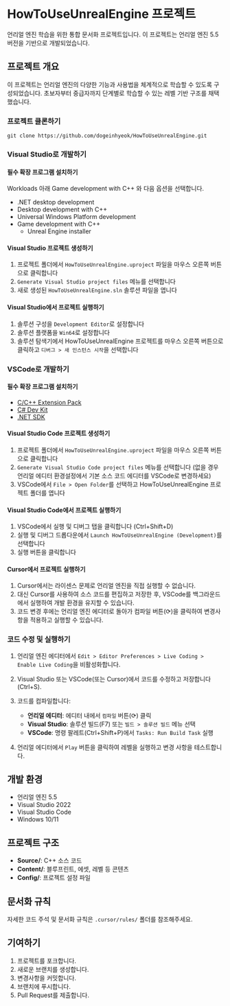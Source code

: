 # HowToUseUnrealEngine 프로젝트

언리얼 엔진 학습을 위한 통합 문서화 프로젝트입니다. 이 프로젝트는 언리얼 엔진 5.5 버전을 기반으로 개발되었습니다.

## 프로젝트 개요

이 프로젝트는 언리얼 엔진의 다양한 기능과 사용법을 체계적으로 학습할 수 있도록 구성되었습니다. 초보자부터 중급자까지 단계별로 학습할 수 있는 레벨 기반 구조를 채택했습니다.

### 프로젝트 클론하기

```
git clone https://github.com/dogeinhyeok/HowToUseUnrealEngine.git
```

### Visual Studio로 개발하기

#### 필수 확장 프로그램 설치하기

Workloads 아래 Game development with C++ 와 다음 옵션을 선택합니다.

- .NET desktop development
- Desktop development with C++
- Universal Windows Platform development
- Game development with C++
  - Unreal Engine installer

#### Visual Studio 프로젝트 생성하기

1. 프로젝트 폴더에서 `HowToUseUnrealEngine.uproject` 파일을 마우스 오른쪽 버튼으로 클릭합니다
2. `Generate Visual Studio project files` 메뉴를 선택합니다
3. 새로 생성된 `HowToUseUnrealEngine.sln` 솔루션 파일을 엽니다

#### Visual Studio에서 프로젝트 실행하기

1. 솔루션 구성을 `Development Editor`로 설정합니다
2. 솔루션 플랫폼을 `Win64`로 설정합니다
3. 솔루션 탐색기에서 HowToUseUnrealEngine 프로젝트를 마우스 오른쪽 버튼으로 클릭하고 `디버그 > 새 인스턴스 시작`을 선택합니다

### VSCode로 개발하기

#### 필수 확장 프로그램 설치하기

- [C/C++ Extension Pack](https://marketplace.visualstudio.com/items?itemName=ms-vscode.cpptools-extension-pack)
- [C# Dev Kit](https://marketplace.visualstudio.com/items?itemName=ms-dotnettools.csdevkit)
- [.NET SDK](https://dotnet.microsoft.com/ko-kr/download)

#### Visual Studio Code 프로젝트 생성하기

1. 프로젝트 폴더에서 `HowToUseUnrealEngine.uproject` 파일을 마우스 오른쪽 버튼으로 클릭합니다
2. `Generate Visual Studio Code project files` 메뉴를 선택합니다 (없을 경우 언리얼 에디터 환경설정에서 기본 소스 코드 에디터를 VSCode로 변경하세요)
3. VSCode에서 `File > Open Folder`를 선택하고 HowToUseUnrealEngine 프로젝트 폴더를 엽니다

#### Visual Studio Code에서 프로젝트 실행하기

1. VSCode에서 실행 및 디버그 탭을 클릭합니다 (Ctrl+Shift+D)
2. 실행 및 디버그 드롭다운에서 `Launch HowToUseUnrealEngine (Development)`를 선택합니다
3. 실행 버튼을 클릭합니다

#### Cursor에서 프로젝트 실행하기

1. Cursor에서는 라이센스 문제로 언리얼 엔진을 직접 실행할 수 없습니다.
2. 대신 Cursor를 사용하여 소스 코드를 편집하고 저장한 후, VSCode를 백그라운드에서 실행하여 개발 환경을 유지할 수 있습니다.
3. 코드 변경 후에는 언리얼 엔진 에디터로 돌아가 컴파일 버튼(⟳)을 클릭하여 변경사항을 적용하고 실행할 수 있습니다.

### 코드 수정 및 실행하기

1. 언리얼 엔진 에디터에서 `Edit > Editor Preferences > Live Coding > Enable Live Coding`을 비활성화합니다.
2. Visual Studio 또는 VSCode(또는 Cursor)에서 코드를 수정하고 저장합니다 (Ctrl+S).
3. 코드를 컴파일합니다:

   - **언리얼 에디터**: 에디터 내에서 `컴파일` 버튼(⟳) 클릭
   - **Visual Studio**: 솔루션 빌드(F7) 또는 `빌드 > 솔루션 빌드` 메뉴 선택
   - **VSCode**: 명령 팔레트(Ctrl+Shift+P)에서 `Tasks: Run Build Task` 실행

4. 언리얼 에디터에서 `Play` 버튼을 클릭하여 레벨을 실행하고 변경 사항을 테스트합니다.

## 개발 환경

- 언리얼 엔진 5.5
- Visual Studio 2022
- Visual Studio Code
- Windows 10/11

## 프로젝트 구조

- **Source/**: C++ 소스 코드
- **Content/**: 블루프린트, 에셋, 레벨 등 콘텐츠
- **Config/**: 프로젝트 설정 파일

## 문서화 규칙

자세한 코드 주석 및 문서화 규칙은 `.cursor/rules/` 폴더를 참조해주세요.

## 기여하기

1. 프로젝트를 포크합니다.
2. 새로운 브랜치를 생성합니다.
3. 변경사항을 커밋합니다.
4. 브랜치에 푸시합니다.
5. Pull Request를 제출합니다.
